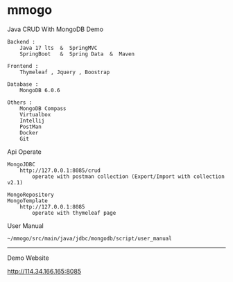 # mmogo

Java CRUD With MongoDB Demo

    Backend : 
        Java 17 lts  &  SpringMVC 
        SpringBoot   &  Spring Data  &  Maven 

    Frontend :
        Thymeleaf , Jquery , Boostrap

    Database :
        MongoDB 6.0.6 
    
    Others :
        MongoDB Compass
        Virtualbox
        Intellij
        PostMan 
        Docker
        Git
        
        

Api Operate

    MongoJDBC
        http://127.0.0.1:8085/crud 
            operate with postman collection (Export/Import with collection v2.1)
    
    MongoRepository
    MongoTemplate
        http://127.0.0.1:8085
            operate with thymeleaf page


User Manual

    ~/mmogo/src/main/java/jdbc/mongodb/script/user_manual


------------------------------------
Demo Website

http://114.34.166.165:8085